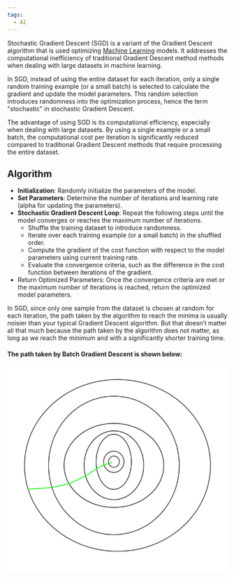 ```yaml
---
tags:
  - AI
---
```

Stochastic Gradient Descent (SGD) is a variant of the Gradient Descent algorithm that is used optimizing [Machine Learning](../../Machine%20Learning/Machine%20Learning.md) models. It addresses the computational inefficiency of traditional Gradient Descent method methods when dealing with large datasets in machine learning.

In SGD, instead of using the entire dataset for each iteration, only a single random training example (or a small batch) is selected to calculate the gradient and update the model parameters. This random selection introduces randomness into the optimization process, hence the term "stochastic" in stochastic Gradient Descent.

The advantage of using SGD is its computational efficiency, especially when dealing with large datasets. By using a single example or a small batch, the computational cost per iteration is significantly reduced compared to traditional Gradient Descent methods that require processing the entire dataset.
## Algorithm
- **Initialization**: Randomly initialize the parameters of the model.
- **Set Parameters**: Determine the number of iterations and learning rate (alpha for updating the parameters).
- **Stochastic Gradient Descent Loop**: Repeat the following steps until the model converges or reaches the maximum number of iterations.
	- Shuffle the training dataset to introduce randomness.
	- Iterate over each training example (or a small batch) in the shuffled order.
	- Compute the gradient of the cost function with respect to the model parameters using current training rate.
	- Evaluate the convergence criteria, such as the difference in the cost function between iterations of the gradient.
- Return Optimized Parameters: Once the convergence criteria are met or the maximum number of iterations is reached, return the optimized model parameters.

In SGD, since only one sample from the dataset is chosen at random for each iteration, the path taken by the algorithm to reach the minima is usually noisier than your typical Gradient Descent algorithm. But that doesn’t matter all that much because the path taken by the algorithm does not matter, as long as we reach the minimum and with a significantly shorter training time.
#### The path taken by Batch Gradient Descent is shown below:
![center](../images/gradient%20decent%20path.png)